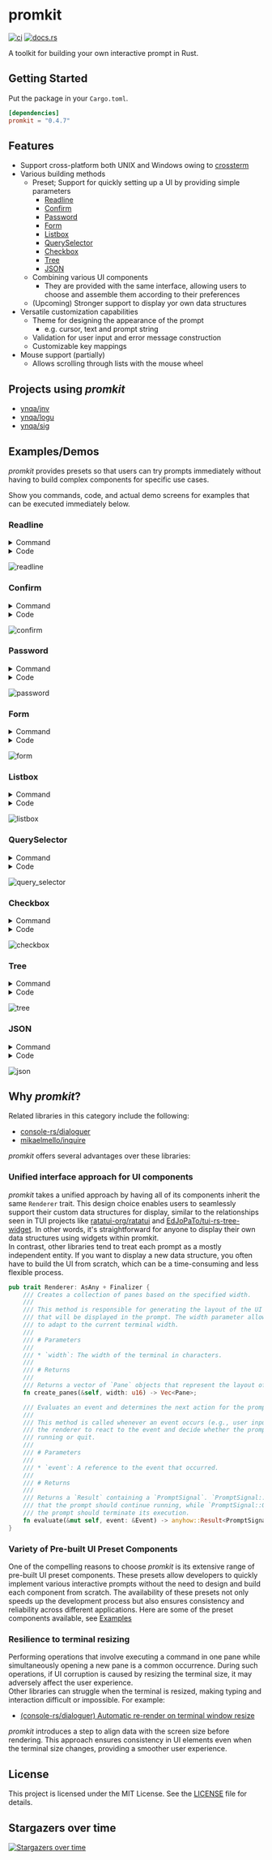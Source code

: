 # promkit

[![ci](https://github.com/ynqa/promkit/actions/workflows/ci.yml/badge.svg?branch=main)](https://github.com/ynqa/promkit/actions/workflows/ci.yml)
[![docs.rs](https://img.shields.io/docsrs/promkit)](https://docs.rs/promkit)

A toolkit for building your own interactive prompt in Rust.

## Getting Started

Put the package in your `Cargo.toml`.

```toml
[dependencies]
promkit = "0.4.7"
```

## Features

- Support cross-platform both UNIX and Windows owing to
[crossterm](https://github.com/crossterm-rs/crossterm)
- Various building methods
  - Preset; Support for quickly setting up a UI by providing simple parameters
    - [Readline](#readline)
    - [Confirm](#confirm)
    - [Password](#password)
    - [Form](#form)
    - [Listbox](#listbox)
    - [QuerySelector](#queryselector)
    - [Checkbox](#checkbox)
    - [Tree](#tree)
    - [JSON](#json)
  - Combining various UI components
    - They are provided with the same interface, allowing users to choose and
      assemble them according to their preferences
  - (Upcoming) Stronger support to display yor own data structures
- Versatile customization capabilities
  - Theme for designing the appearance of the prompt
    - e.g. cursor, text and prompt string
  - Validation for user input and error message construction
  - Customizable key mappings
- Mouse support (partially)
  - Allows scrolling through lists with the mouse wheel

## Projects using *promkit*

- [ynqa/jnv](https://github.com/ynqa/jnv)
- [ynqa/logu](https://github.com/ynqa/logu)
- [ynqa/sig](https://github.com/ynqa/sig)

## Examples/Demos

*promkit* provides presets so that users can try prompts immediately without
having to build complex components for specific use cases.

Show you commands, code, and actual demo screens for examples
that can be executed immediately below.

### Readline

<details>
<summary>Command</summary>

```bash
cargo run --example readline
```

</details>

<details>
<summary>Code</summary>

```rust
use promkit::{preset::readline::Readline, suggest::Suggest, Result};

fn main() -> Result {
    let mut p = Readline::default()
        .title("Hi!")
        .enable_suggest(Suggest::from_iter([
            "apple",
            "applet",
            "application",
            "banana",
        ]))
        .validator(
            |text| text.len() > 10,
            |text| format!("Length must be over 10 but got {}", text.len()),
        )
        .prompt()?;
    println!("result: {:?}", p.run()?);
    Ok(())
}
```
</details>

![readline](https://github.com/ynqa/promkit/assets/6745370/d124268e-9496-4c4b-83be-c734e4d03591)

### Confirm

<details>
<summary>Command</summary>

```bash
cargo run --example confirm
```

</details>

<details>
<summary>Code</summary>

```rust
use promkit::{preset::confirm::Confirm, Result};

fn main() -> Result {
    let mut p = Confirm::new("Do you have a pet?").prompt()?;
    println!("result: {:?}", p.run()?);
    Ok(())
}
```
</details>

![confirm](https://github.com/ynqa/promkit/assets/6745370/ac9bac78-66cd-4653-a39f-6c9c0c24131f)

### Password

<details>
<summary>Command</summary>

```bash
cargo run --example password
```

</details>

<details>
<summary>Code</summary>

```rust
use promkit::{preset::password::Password, Result};

fn main() -> Result {
    let mut p = Password::default()
        .title("Put your password")
        .validator(
            |text| 4 < text.len() && text.len() < 10,
            |text| format!("Length must be over 4 and within 10 but got {}", text.len()),
        )
        .prompt()?;
    println!("result: {:?}", p.run()?);
    Ok(())
}
```
</details>

![password](https://github.com/ynqa/promkit/assets/6745370/396356ef-47de-44bc-a8d4-d03c7ac66a2f)

### Form

<details>
<summary>Command</summary>

```bash
cargo run --example form
```

</details>

<details>
<summary>Code</summary>

```rust
use promkit::{crossterm::style::Color, preset::form::Form, style::StyleBuilder, text_editor};

fn main() -> anyhow::Result<()> {
    let mut p = Form::new([
        text_editor::State {
            texteditor: Default::default(),
            history: Default::default(),
            prefix: String::from("❯❯ "),
            mask: Default::default(),
            prefix_style: StyleBuilder::new().fgc(Color::DarkRed).build(),
            active_char_style: StyleBuilder::new().bgc(Color::DarkCyan).build(),
            inactive_char_style: StyleBuilder::new().build(),
            edit_mode: Default::default(),
            word_break_chars: Default::default(),
            lines: Default::default(),
        },
        text_editor::State {
            texteditor: Default::default(),
            history: Default::default(),
            prefix: String::from("❯❯ "),
            mask: Default::default(),
            prefix_style: StyleBuilder::new().fgc(Color::DarkGreen).build(),
            active_char_style: StyleBuilder::new().bgc(Color::DarkCyan).build(),
            inactive_char_style: StyleBuilder::new().build(),
            edit_mode: Default::default(),
            word_break_chars: Default::default(),
            lines: Default::default(),
        },
        text_editor::State {
            texteditor: Default::default(),
            history: Default::default(),
            prefix: String::from("❯❯ "),
            mask: Default::default(),
            prefix_style: StyleBuilder::new().fgc(Color::DarkBlue).build(),
            active_char_style: StyleBuilder::new().bgc(Color::DarkCyan).build(),
            inactive_char_style: StyleBuilder::new().build(),
            edit_mode: Default::default(),
            word_break_chars: Default::default(),
            lines: Default::default(),
        },
    ])
    .prompt()?;
    println!("result: {:?}", p.run()?);
    Ok(())
}
```

</details>

![form](https://github.com/ynqa/promkit/assets/6745370/c3dc88a7-d0f0-42f4-90b8-bc4d2e23e36d)

### Listbox

<details>
<summary>Command</summary>

```bash
cargo run --example listbox
```
</details>

<details>
<summary>Code</summary>

```rust
use promkit::{preset::listbox::Listbox, Result};

fn main() -> Result {
    let mut p = Listbox::new(0..100)
        .title("What number do you like?")
        .listbox_lines(5)
        .prompt()?;
    println!("result: {:?}", p.run()?);
    Ok(())
}
```
</details>

![listbox](https://github.com/ynqa/promkit/assets/6745370/0da1b1d0-bb17-4951-8ea8-3b09cd2eb86a)

### QuerySelector

<details>
<summary>Command</summary>

```bash
cargo run --example query_selector
```
</details>

<details>
<summary>Code</summary>

```rust
use promkit::{preset::query_selector::QuerySelector, Result};

fn main() -> Result {
    let mut p = QuerySelector::new(0..100, |text, items| -> Vec<String> {
        text.parse::<usize>()
            .map(|query| {
                items
                    .iter()
                    .filter(|num| query <= num.parse::<usize>().unwrap_or_default())
                    .map(|num| num.to_string())
                    .collect::<Vec<String>>()
            })
            .unwrap_or(items.clone())
    })
    .title("What number do you like?")
    .listbox_lines(5)
    .prompt()?;
    println!("result: {:?}", p.run()?);
    Ok(())
}
```
</details>

![query_selector](https://github.com/ynqa/promkit/assets/6745370/7ac2ed54-9f9e-4735-bffb-72f7cee06f6d)

### Checkbox

<details>
<summary>Command</summary>

```bash
cargo run --example checkbox
```
</details>

<details>
<summary>Code</summary>

```rust
use promkit::{preset::checkbox::Checkbox, Result};

fn main() -> Result {
    let mut p = Checkbox::new(vec![
        "Apple",
        "Banana",
        "Orange",
        "Mango",
        "Strawberry",
        "Pineapple",
        "Grape",
        "Watermelon",
        "Kiwi",
        "Pear",
    ])
    .title("What are your favorite fruits?")
    .checkbox_lines(5)
    .prompt()?;
    println!("result: {:?}", p.run()?);
    Ok(())
}
```
</details>

![checkbox](https://github.com/ynqa/promkit/assets/6745370/350b16ce-6ef4-46f2-9466-d01b9dab4eaf)

### Tree

<details>
<summary>Command</summary>

```bash
cargo run --example tree
```
</details>

<details>
<summary>Code</summary>

```rust
use promkit::{preset::tree::Tree, tree::Node, Result};

fn main() -> Result {
    let mut p = Tree::new(Node::try_from(&std::env::current_dir()?.join("src"))?)
        .title("Select a directory or file")
        .tree_lines(10)
        .prompt()?;
    println!("result: {:?}", p.run()?);
    Ok(())
}
```
</details>

![tree](https://github.com/ynqa/promkit/assets/6745370/61aefcd0-080a-443e-9dc6-ac627d306f55)

### JSON

<details>
<summary>Command</summary>

```bash
cargo run --example json
```
</details>

<details>
<summary>Code</summary>

```rust
use promkit::{json::JsonStream, preset::json::Json, serde_json::Deserializer, Result};

fn main() -> Result {
    let stream = JsonStream::new(
        Deserializer::from_str(
            r#"{
              "number": 9,
              "map": {
                "entry1": "first",
                "entry2": "second"
              },
              "list": [
                "abc",
                "def"
              ]
            }"#,
        )
        .into_iter::<serde_json::Value>()
        .filter_map(serde_json::Result::ok),
        None,
    );

    let mut p = Json::new(stream)
        .title("JSON viewer")
        .json_lines(5)
        .prompt()?;
    println!("result: {:?}", p.run()?);
    Ok(())
}
```
</details>

![json](https://github.com/ynqa/promkit/assets/6745370/751af3ae-5aff-45ca-8729-34cd004ee7d9)

## Why *promkit*?

Related libraries in this category include the following:
- [console-rs/dialoguer](https://github.com/console-rs/dialoguer)
- [mikaelmello/inquire](https://github.com/mikaelmello/inquire/tree/main/inquire)

*promkit* offers several advantages over these libraries:

### Unified interface approach for UI components

*promkit* takes a unified approach by having all of its components inherit the
same `Renderer` trait. This design choice enables users to seamlessly support
their custom data structures for display, similar to the relationships seen in
TUI projects like [ratatui-org/ratatui](https://github.com/ratatui-org/ratatui)
and
[EdJoPaTo/tui-rs-tree-widget](https://github.com/EdJoPaTo/tui-rs-tree-widget).
In other words, it's straightforward for anyone to display their own data
structures using widgets within promkit.  
In contrast, other libraries tend to treat each prompt as a mostly independent
entity. If you want to display a new data structure, you often have to build the
UI from scratch, which can be a time-consuming and less flexible process.

```rust
pub trait Renderer: AsAny + Finalizer {
    /// Creates a collection of panes based on the specified width.
    ///
    /// This method is responsible for generating the layout of the UI components
    /// that will be displayed in the prompt. The width parameter allows the layout
    /// to adapt to the current terminal width.
    ///
    /// # Parameters
    ///
    /// * `width`: The width of the terminal in characters.
    ///
    /// # Returns
    ///
    /// Returns a vector of `Pane` objects that represent the layout of the UI components.
    fn create_panes(&self, width: u16) -> Vec<Pane>;

    /// Evaluates an event and determines the next action for the prompt.
    ///
    /// This method is called whenever an event occurs (e.g., user input). It allows
    /// the renderer to react to the event and decide whether the prompt should continue
    /// running or quit.
    ///
    /// # Parameters
    ///
    /// * `event`: A reference to the event that occurred.
    ///
    /// # Returns
    ///
    /// Returns a `Result` containing a `PromptSignal`. `PromptSignal::Continue` indicates
    /// that the prompt should continue running, while `PromptSignal::Quit` indicates that
    /// the prompt should terminate its execution.
    fn evaluate(&mut self, event: &Event) -> anyhow::Result<PromptSignal>;
}
```

### Variety of Pre-built UI Preset Components

One of the compelling reasons to choose *promkit* is its extensive range of pre-built UI preset components.
These presets allow developers to quickly implement various interactive prompts without the need to design and
build each component from scratch. The availability of these presets not only speeds up the development process
but also ensures consistency and reliability across different applications.
Here are some of the preset components available, see [Examples](#examplesdemos)

### Resilience to terminal resizing

Performing operations that involve executing a command in one pane while
simultaneously opening a new pane is a common occurrence. During such operations,
if UI corruption is caused by resizing the terminal size, it may adversely affect
the user experience.  
Other libraries can struggle when the terminal is resized, making typing and
interaction difficult or impossible. For example:

 - [(console-rs/dialoguer) Automatic re-render on terminal window resize](https://github.com/console-rs/dialoguer/issues/178)

*promkit* introduces a step to align data with the screen size before rendering.
This approach ensures consistency in UI elements even when
the terminal size changes, providing a smoother user experience.

## License

This project is licensed under the MIT License.
See the [LICENSE](https://github.com/ynqa/promkit/blob/main/LICENSE)
file for details.

## Stargazers over time
[![Stargazers over time](https://starchart.cc/ynqa/promkit.svg?variant=adaptive)](https://starchart.cc/ynqa/promkit)
